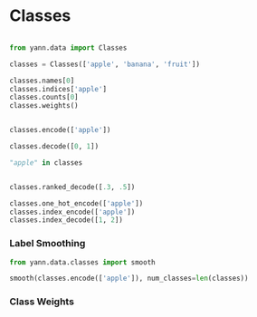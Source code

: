 # Classes


```python

from yann.data import Classes

classes = Classes(['apple', 'banana', 'fruit'])

classes.names[0]
classes.indices['apple']
classes.counts[0]
classes.weights()


classes.encode(['apple'])

classes.decode([0, 1])

"apple" in classes


classes.ranked_decode([.3, .5])

classes.one_hot_encode(['apple'])
classes.index_encode(['apple'])
classes.index_decode([1, 2])
```

### Label Smoothing

```python
from yann.data.classes import smooth

smooth(classes.encode(['apple']), num_classes=len(classes))
```


### Class Weights